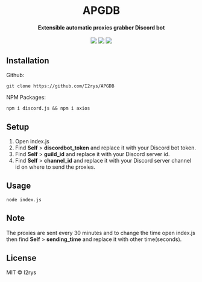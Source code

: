 <h1 align="center">APGDB</h1>
<h4 align="center">Extensible automatic proxies grabber Discord bot</h4>
<p align="center">
	<a href="https://github.com/I2rys/APGDB/blob/main/LICENSE"><img src="https://img.shields.io/github/license/I2rys/APGDB?style=flat-square"></img></a>
	<a href="https://github.com/I2rys/APGDB/issues"><img src="https://img.shields.io/github/issues/I2rys/APGDB.svg"></img></a>
	<a href="https://nodejs.org/"><img src="https://img.shields.io/badge/-Nodejs-green?style=flat-square&logo=Node.js"></img></a>
</p>


## Installation
Github:

    git clone https://github.com/I2rys/APGDB
    
NPM Packages:
```
npm i discord.js && npm i axios
```

## Setup
1. Open index.js
2. Find **Self** > **discordbot_token** and replace it with your Discord bot token.
3. Find **Self** > **guild_id** and replace it with your Discord server id.
4. Find **Self** > **channel_id** and replace it with your Discord server channel id on where to send the proxies.
 
## Usage
```
node index.js
```

## Note
The proxies are sent every 30 minutes and to change the time open index.js then find **Self** > **sending_time** and replace it with other time(seconds).

## License
MIT © I2rys
